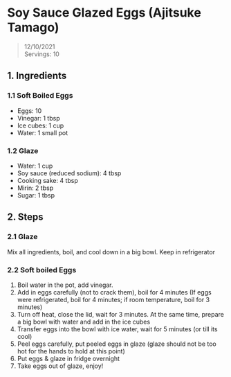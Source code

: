 # Soy Sauce Glazed Eggs (Ajitsuke Tamago)
> 12/10/2021 <br>
> Servings: 10

## 1. Ingredients
### 1.1 Soft Boiled Eggs
- Eggs: 10
- Vinegar: 1 tbsp
- Ice cubes: 1 cup
- Water: 1 small pot

### 1.2 Glaze
- Water: 1 cup
- Soy sauce (reduced sodium): 4 tbsp
- Cooking sake: 4 tbsp
- Mirin: 2 tbsp
- Sugar: 1 tbsp

## 2. Steps
### 2.1 Glaze
Mix all ingredients, boil, and cool down in a big bowl. Keep in refrigerator

### 2.2 Soft boiled Eggs
1. Boil water in the pot, add vinegar.
2. Add in eggs carefully (not to crack them), boil for 4 minutes (If eggs were refrigerated, boil for 4 minutes; if room temperature, boil for 3 minutes)
3. Turn off heat, close the lid, wait for 3 minutes. At the same time, prepare a big bowl with water and add in the ice cubes
4. Transfer eggs into the bowl with ice water, wait for 5 minutes (or till its cool)
5. Peel eggs carefully, put peeled eggs in glaze (glaze should not be too hot for the hands to hold at this point)
6. Put eggs & glaze in fridge overnight
7. Take eggs out of glaze, enjoy!

